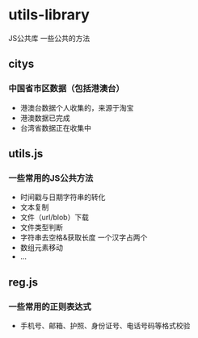# utils-library
JS公共库 一些公共的方法

## citys

### 中国省市区数据（包括港澳台）

- 港澳台数据个人收集的，来源于淘宝
- 港澳数据已完成
- 台湾省数据正在收集中

## utils.js

### 一些常用的JS公共方法

- 时间戳与日期字符串的转化
- 文本复制
- 文件（url/blob）下载
- 文件类型判断
- 字符串去空格&获取长度 一个汉字占两个
- 数组元素移动
- ...

## reg.js

### 一些常用的正则表达式

- 手机号、邮箱、护照、身份证号、电话号码等格式校验
